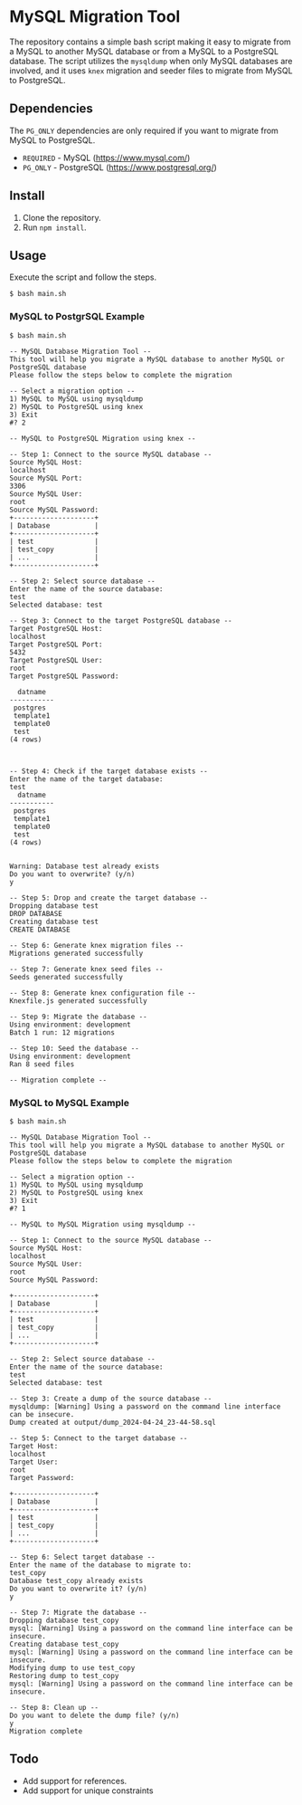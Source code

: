 # MySQL Migration Tool
The repository contains a simple bash script making it easy to migrate from a MySQL to another MySQL database or from a MySQL to a PostgreSQL database. The script utilizes the `mysqldump` when only MySQL databases are involved, and it uses `knex` migration and seeder files to migrate from MySQL to PostgreSQL.

## Dependencies
The `PG_ONLY` dependencies are only required if you want to migrate from MySQL to PostgreSQL.
* `REQUIRED` - MySQL (https://www.mysql.com/)
* `PG_ONLY` - PostgreSQL (https://www.postgresql.org/)

## Install
1. Clone the repository.
2. Run `npm install`. 

## Usage
Execute the script and follow the steps.
```
$ bash main.sh
```

### MySQL to PostgrSQL Example
```
$ bash main.sh

-- MySQL Database Migration Tool --
This tool will help you migrate a MySQL database to another MySQL or PostgreSQL database
Please follow the steps below to complete the migration

-- Select a migration option --
1) MySQL to MySQL using mysqldump
2) MySQL to PostgreSQL using knex
3) Exit
#? 2

-- MySQL to PostgreSQL Migration using knex --

-- Step 1: Connect to the source MySQL database --
Source MySQL Host:
localhost
Source MySQL Port:
3306
Source MySQL User:
root
Source MySQL Password:
+--------------------+
| Database           |
+--------------------+
| test               |
| test_copy          |
| ...                |
+--------------------+

-- Step 2: Select source database --
Enter the name of the source database:
test
Selected database: test

-- Step 3: Connect to the target PostgreSQL database --
Target PostgreSQL Host:
localhost
Target PostgreSQL Port:
5432
Target PostgreSQL User:
root
Target PostgreSQL Password:

  datname
-----------
 postgres
 template1
 template0
 test
(4 rows)



-- Step 4: Check if the target database exists --
Enter the name of the target database:
test
  datname
-----------
 postgres
 template1
 template0
 test
(4 rows)


Warning: Database test already exists
Do you want to overwrite? (y/n)
y

-- Step 5: Drop and create the target database --
Dropping database test
DROP DATABASE
Creating database test
CREATE DATABASE

-- Step 6: Generate knex migration files --
Migrations generated successfully

-- Step 7: Generate knex seed files --
Seeds generated successfully

-- Step 8: Generate knex configuration file --
Knexfile.js generated successfully

-- Step 9: Migrate the database --
Using environment: development
Batch 1 run: 12 migrations

-- Step 10: Seed the database --
Using environment: development
Ran 8 seed files

-- Migration complete --

```

### MySQL to MySQL Example
```
$ bash main.sh

-- MySQL Database Migration Tool --
This tool will help you migrate a MySQL database to another MySQL or PostgreSQL database
Please follow the steps below to complete the migration

-- Select a migration option --
1) MySQL to MySQL using mysqldump
2) MySQL to PostgreSQL using knex
3) Exit
#? 1

-- MySQL to MySQL Migration using mysqldump --

-- Step 1: Connect to the source MySQL database --
Source MySQL Host:
localhost
Source MySQL User:
root
Source MySQL Password:

+--------------------+
| Database           |
+--------------------+
| test               |
| test_copy          |
| ...                |
+--------------------+

-- Step 2: Select source database --
Enter the name of the source database:
test
Selected database: test

-- Step 3: Create a dump of the source database --
mysqldump: [Warning] Using a password on the command line interface can be insecure.
Dump created at output/dump_2024-04-24_23-44-58.sql

-- Step 5: Connect to the target database --
Target Host:
localhost
Target User:
root
Target Password:

+--------------------+
| Database           |
+--------------------+
| test               |
| test_copy          |
| ...                |
+--------------------+

-- Step 6: Select target database --
Enter the name of the database to migrate to:
test_copy
Database test_copy already exists
Do you want to overwrite it? (y/n)
y

-- Step 7: Migrate the database --
Dropping database test_copy
mysql: [Warning] Using a password on the command line interface can be insecure.
Creating database test_copy
mysql: [Warning] Using a password on the command line interface can be insecure.
Modifying dump to use test_copy
Restoring dump to test_copy
mysql: [Warning] Using a password on the command line interface can be insecure.

-- Step 8: Clean up --
Do you want to delete the dump file? (y/n)
y
Migration complete

```

## Todo
- Add support for references.
- Add support for unique constraints
